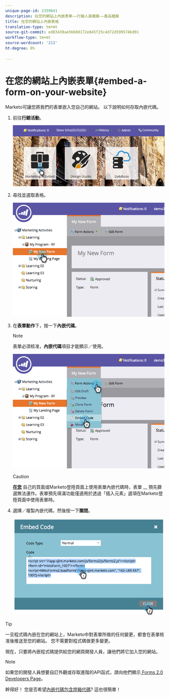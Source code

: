 ```yaml
---
unique-page-id: 2359641
description: 在您的網站上內嵌表單——行銷人員檔案——產品檔案
title: 在您的網站上內嵌表格
translation-type: tm+mt
source-git-commit: ed83438ae5660d172e845f25c4d72d599574bd91
workflow-type: tm+mt
source-wordcount: '213'
ht-degree: 0%

---
```



# 在您的網站上內嵌表單{#embed-a-form-on-your-website}

Marketo可讓您將我們的表單嵌入您自己的網站。 以下說明如何存取內嵌代碼。

1. 前往&#x200B;**行銷活動**。

   ![](assets/login-marketing-activities-4.png)

1. 尋找並選取表格。

   ![](assets/image2014-9-15-12-3a12-3a14.png)

1. 在&#x200B;**表單動作**&#x200B;下，按一下&#x200B;**內嵌代碼**。

   >[!NOTE]
   >
   >表單必須核准，**內嵌代碼**&#x200B;項目才能顯示／使用。

   ![](assets/image2014-9-15-12-3a12-3a20.png)

   >[!CAUTION]
   >
   >**[在您](/help/marketo/product-docs/administration/settings/edit-landing-page-settings.md)** 自己的頁面或Marketo登陸頁面上使用表單內嵌代碼時，表單 __ 預先篩選無法運作。表單預先填滿功能僅適用於透過「插入元素」選項在Marketo登陸頁面中使用表單時。

1. 選擇／複製內嵌代碼，然後按一下&#x200B;**關閉**。

   ![](assets/image2014-9-15-12-3a12-3a31.png)

>[!TIP]
>
>一旦程式碼內嵌在您的網站上，Marketo中對表單所做的任何變更，都會在表單核准後推送至您的網站。 您不需要對程式碼做更多變更。

現在，只要將內嵌程式碼提供給您的網頁開發人員，讓他們將它加入您的網站。

>[!NOTE]
>
>如果您的開發人員想要自訂外觀或存取進階的API函式，請向他們顯示[ Forms 2.0 Developers Page](https://developers.marketo.com/documentation/websites/forms-2-0/)。

幹得好！ 您是否希望[內嵌代碼包含燈箱代碼](/help/marketo/product-docs/demand-generation/forms/form-actions/use-a-form-in-a-lightbox.md)? 這也很簡單！
